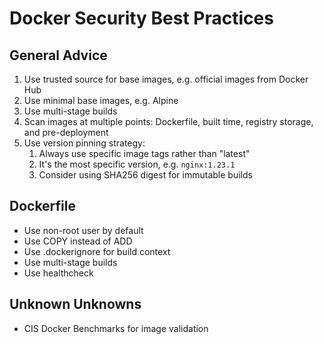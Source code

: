 # Docker Security Best Practices

## General Advice

1. Use trusted source for base images, e.g. official images from Docker Hub
2. Use minimal base images, e.g. Alpine
3. Use multi-stage builds
4. Scan images at multiple points: Dockerfile, built time, registry storage, and pre-deployment
5. Use version pinning strategy:
   1. Always use specific image tags rather than "latest"
   2. It's the most specific version, e.g. `nginx:1.23.1` 
   3. Consider using SHA256 digest for immutable builds

## Dockerfile

- Use non-root user by default
- Use COPY instead of ADD
- Use .dockerignore for build context
- Use multi-stage builds
- Use healthcheck

## Unknown Unknowns

- CIS Docker Benchmarks for image validation
